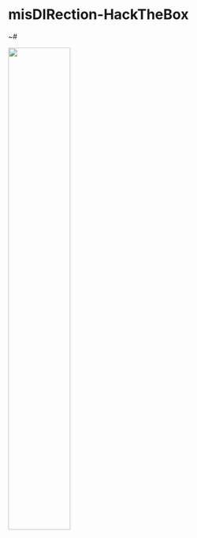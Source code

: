 # misDIRection-HackTheBox

~# 

<img src="https://github.com/RonaldLSB/misDIRection-HackTheBox/blob/main/poc.png" width="50%" height="50%">
